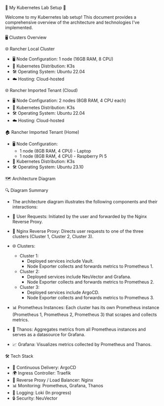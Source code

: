 🌟 My Kubernetes Lab Setup 🌟

Welcome to my Kubernetes lab setup! This document provides a comprehensive overview of the architecture and technologies I've implemented.

🖥️ Clusters Overview

🌐 Rancher Local Cluster
- 🖥️ Node Configuration: 1 node (16GB RAM, 8 CPU)
- 🐳 Kubernetes Distribution: K3s
- 🛠️ Operating System: Ubuntu 22.04
- ☁️ Hosting: Cloud-hosted
  
🌐 Rancher Imported Tenant (Cloud)
- 🖥️ Node Configuration: 2 nodes (8GB RAM, 4 CPU each)
- 🐳 Kubernetes Distribution: K3s
- 🛠️ Operating System: Ubuntu 22.04
- ☁️ Hosting: Cloud-hosted

🏠 Rancher Imported Tenant (Home)
- 🖥️ Node Configuration:
  - 1 node (8GB RAM, 4 CPU) - Laptop
  - 1 node (8GB RAM, 4 CPU) - Raspberry Pi 5
- 🐳 Kubernetes Distribution: K3s
- 🛠️ Operating System: Ubuntu 23.10

🗺️ Architecture Diagram

🔍 Diagram Summary

- The architecture diagram illustrates the following components and their interactions:
- 👤 User Requests: Initiated by the user and forwarded by the Nginx Reverse Proxy.
- 🔀 Nginx Reverse Proxy: Directs user requests to one of the three clusters (Cluster 1, Cluster 2, Cluster 3).
- 🌐 Clusters:
  - Cluster 1:
    - Deployed services include Vault.
    - Node Exporter collects and forwards metrics to Prometheus 1.
  - Cluster 2:
    - Deployed services include NeuVector and Grafana.
    - Node Exporter collects and forwards metrics to Prometheus 2.
  - Cluster 3:
    - Deployed services include ArgoCD.
    - Node Exporter collects and forwards metrics to Prometheus 3.
    
- 📊 Prometheus Instances: Each cluster has its own Prometheus instance (Prometheus 1, Prometheus 2, Prometheus 3) that scrapes and collects metrics.
- 🔗 Thanos: Aggregates metrics from all Prometheus instances and serves as a datasource for Grafana.
- 📈 Grafana: Visualizes metrics collected by Prometheus and Thanos.

🛠️ Tech Stack
- 🚀 Continuous Delivery: ArgoCD
- 🌍 Ingress Controller: Traefik
- 🔀 Reverse Proxy / Load Balancer: Nginx
- 📊 Monitoring: Prometheus, Grafana, Thanos
- 📜 Logging: Loki (In progress)
- 🔒 Security: NeuVector

